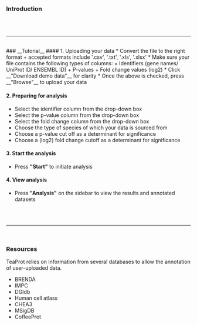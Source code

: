 ### __Introduction__

<br>
<br>

---

<br>
### __Tutorial__
#### 1. Uploading your data
* Convert the file to the right format
  + accepted formats include '.csv', '.txt', '.xls', '.xlsx'
* Make sure your file contains the following types of columns:
  + Identifiers (gene names/ UniProt ID/ ENSEMBL ID)
  + P-values
  + Fold change values (log2)
* Click __"Download demo data"__ for clarity
* Once the above is checked, press __"Browse"__ to upload your data

#### 2. Preparing for analysis
* Select the identifier column from the drop-down box
* Select the p-value column from the drop-down box
* Select the fold change column from the drop-down box
* Choose the type of species of which your data is sourced from
* Choose a p-value cut off as a determinant for significance
* Choose a (log2) fold change cutoff as a determinant for significance

#### 3. Start the analysis
* Press __"Start"__ to initiate analysis

#### 4. View analysis
* Press __"Analysis"__ on the sidebar to view the results and annotated datasets

<br>
<br>

---

<br>

### __Resources__
TeaProt relies on information from several databases to allow the annotation of user-uploaded data.
* BRENDA
* IMPC
* DGIdb
* Human cell atlass
* CHEA3
* MSigDB
* CoffeeProt

